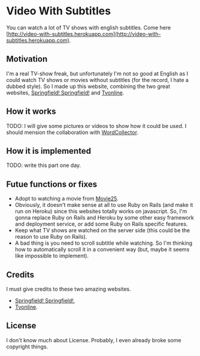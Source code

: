 # Video With Subtitles

You can watch a lot of TV shows with english subtitles. Come here [http://video-with-subtitles.herokuapp.com](http://video-with-subtitles.herokuapp.com).

## Motivation

I'm a real TV-show freak, but unfortunately I'm not so good at English as I could watch TV shows or movies without subtitles (for the record, I hate a dubbed style). So I made up this website, combining the two great websites, [Springfield! Springfield!](http://www.springfieldspringfield.co.uk) and [Tvonline](http://www.tvonline.tw). 

## How it works

TODO: I will give some pictures or videos to show how it could be used. I should mension the collaboration with [WordCollector](http://github.com/hi-ogawa/wordCollector).

## How it is implemented

TODO: write this part one day.

## Futue functions or fixes

- Adopt to watching a movie from [Movie25](http://movie25.ag).
- Obviously, it doesn't make sense at all to use Ruby on Rails (and make it run on Heroku) since this websites totally works on javascript. So, I'm gonna replace Ruby on Rails and Heroku by some other easy framework and deployment service, or add some Ruby on Rails specific features.
- Keep what TV shows are watched on the server side (this could be the reason to use Ruby on Rails).
- A bad thing is you need to scroll subtitle while watching. So I'm thinking how to automatically scroll it in a convenient way (but, maybe it seems like impossible to implement).

## Credits

I must give credits to these two amazing websites.

- [Springfield! Springfield!](http://www.springfieldspringfield.co.uk),
- [Tvonline](http://www.tvonline.tw).

## License

I don't know much about License. Probably, I even already broke some copyright things.
